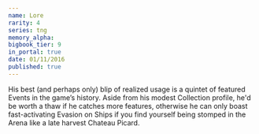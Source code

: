 ```yaml
---
name: Lore
rarity: 4
series: tng
memory_alpha:
bigbook_tier: 9
in_portal: true
date: 01/11/2016
published: true
---
```


His best (and perhaps only) blip of realized usage is a quintet of featured Events in the game’s history. Aside from his modest Collection profile, he'd be worth a thaw if he catches more features, otherwise he can only boast fast-activating Evasion on Ships if you find yourself being stomped in the Arena like a late harvest Chateau Picard.
